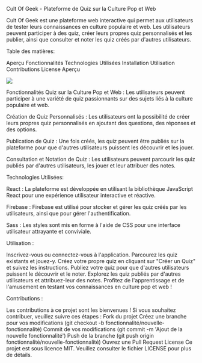 Cult Of Geek  - Plateforme de Quiz sur la Culture Pop et Web

Cult Of Geek  est une plateforme web interactive qui permet aux utilisateurs de tester leurs connaissances en culture populaire et web. Les utilisateurs peuvent participer à des quiz, créer leurs propres quiz personnalisés et les publier, ainsi que consulter et noter les quiz créés par d'autres utilisateurs.

Table des matières: 

Aperçu
Fonctionnalités
Technologies Utilisées
Installation
Utilisation
Contributions
License
Aperçu

<img src="process.env.PUBLIC_URL/media/readme.png">

Fonctionnalités
Quiz sur la Culture Pop et Web : Les utilisateurs peuvent participer à une variété de quiz passionnants sur des sujets liés à la culture populaire et web.

Création de Quiz Personnalisés : Les utilisateurs ont la possibilité de créer leurs propres quiz personnalisés en ajoutant des questions, des réponses et des options.

Publication de Quiz : Une fois créés, les quiz peuvent être publiés sur la plateforme pour que d'autres utilisateurs puissent les découvrir et les jouer.

Consultation et Notation de Quiz : Les utilisateurs peuvent parcourir les quiz publiés par d'autres utilisateurs, les jouer et leur attribuer des notes.

Technologies Utilisées: 

React : La plateforme est développée en utilisant la bibliothèque JavaScript React pour une expérience utilisateur interactive et réactive.

Firebase : Firebase est utilisé pour stocker et gérer les quiz créés par les utilisateurs, ainsi que pour gérer l'authentification.

Sass : Les styles sont mis en forme à l'aide de CSS pour une interface utilisateur attrayante et conviviale.


Utilisation :

Inscrivez-vous ou connectez-vous à l'application.
Parcourez les quiz existants et jouez-y.
Créez votre propre quiz en cliquant sur "Créer un Quiz" et suivez les instructions.
Publiez votre quiz pour que d'autres utilisateurs puissent le découvrir et le noter.
Explorez les quiz publiés par d'autres utilisateurs et attribuez-leur des notes.
Profitez de l'apprentissage et de l'amusement en testant vos connaissances en culture pop et web !


Contributions : 

Les contributions à ce projet sont les bienvenues ! Si vous souhaitez contribuer, veuillez suivre ces étapes :
Fork du projet
Créez une branche pour vos modifications (git checkout -b fonctionnalité/nouvelle-fonctionnalité)
Commit de vos modifications (git commit -m 'Ajout de la nouvelle fonctionnalité')
Push de la branche (git push origin fonctionnalité/nouvelle-fonctionnalité)
Ouvrez une Pull Request
License
Ce projet est sous licence MIT. Veuillez consulter le fichier LICENSE pour plus de détails.
